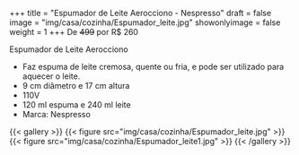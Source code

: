 +++
title = "Espumador de Leite Aerocciono - Nespresso"
draft = false
image = "img/casa/cozinha/Espumador_leite.jpg"
showonlyimage = false
weight = 1
+++
De ~~499~~ por <span class="price">R$ 260</span>

<!--more-->

Espumador de Leite Aerocciono	

- Faz espuma de leite cremosa, quente ou fria, e pode ser utilizado para aquecer o leite.
- 9 cm diâmetro e 17 cm altura
- 110V
- 120 ml espuma e 240 ml leite
- Marca: Nespresso


{{< gallery >}}
{{< figure src="img/casa/cozinha/Espumador_leite.jpg" >}}
{{< figure src="img/casa/cozinha/Espumador_leite1.jpg" >}}
{{< /gallery >}}
